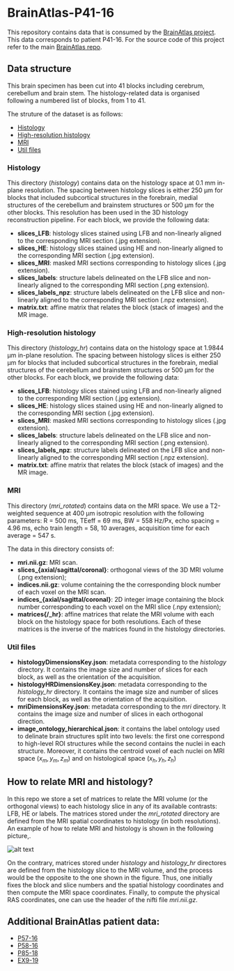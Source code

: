 # BrainAtlas-P41-16
This repository contains data that is consumed by the [BrainAtlas project](https://github.com/UCL/BrainAtlas). This data corresponds to patient P41-16. For the source code of this project refer to the main [BrainAtlas repo](https://github.com/UCL/BrainAtlas).

## Data structure
This brain specimen has been cut into 41 blocks including cerebrum, cerebellum and brain stem. The histology-related data is organised following a numbered list of blocks, from 1 to 41. 

The struture of the dataset is as follows:
- [Histology](#histology)
- [High-resolution histology](#histology_hr)
- [MRI](#mri_rotated)
- [Util files](#utils)


<div id='histology'/>
  
### Histology

This directory (_histology_) contains data on the histology space at 0.1 mm in-plane resolution. The spacing between histology slices is either 250 μm for blocks that included subcortical structures in the forebrain, medial structures of the cerebellum and brainstem structures or 500 μm for the other blocks. This resolution has been used in the 3D histology reconstruction pipeline. 
For each block, we provide the following data:
 - __slices_LFB__: histology slices stained using LFB and non-linearly aligned to the corresponding MRI section (.jpg extension).
 - __slices_HE__: histology slices stained using HE and non-linearly aligned to the corresponding MRI section (.jpg extension).
 - __slices_MRI__: masked MRI sections corresponding to histology slices (.jpg extension).
 - __slices_labels__: structure labels delineated on the LFB slice and non-linearly aligned to the corresponding MRI section (.png extension).
 - __slices_labels_npz__: structure labels delineated on the LFB slice and non-linearly aligned to the corresponding MRI section (.npz extension).
 - __matrix.txt__: affine matrix that relates the block (stack of images) and the MR image.

<div id='histology_hr'/>
  
### High-resolution histology

This directory (_histology_hr_) contains data on the histology space at 1.9844 μm in-plane resolution. The spacing between histology slices is either 250 μm for blocks that included subcortical structures in the forebrain, medial structures of the cerebellum and brainstem structures or 500 μm for the other blocks.
For each block, we provide the following data:
 - __slices_LFB__: histology slices stained using LFB and non-linearly aligned to the corresponding MRI section (.jpg extension).
 - __slices_HE__: histology slices stained using HE and non-linearly aligned to the corresponding MRI section (.jpg extension).
 - __slices_MRI__: masked MRI sections corresponding to histology slices (.jpg extension).
 - __slices_labels__: structure labels delineated on the LFB slice and non-linearly aligned to the corresponding MRI section (.png extension).
 - __slices_labels_npz__: structure labels delineated on the LFB slice and non-linearly aligned to the corresponding MRI section (.npz extension).
 - __matrix.txt__: affine matrix that relates the block (stack of images) and the MR image.


<div id='mri_rotated'/>
  
### MRI
This directory (_mri_rotated_) contains data on the MRI space. We use a T2-weighted sequence at 400 μm isotropic resolution with the following parameters: R = 500 ms, TEeff = 69 ms, BW = 558 Hz/Px, echo spacing = 4.96 ms, echo train length = 58, 10 averages, acquisition time for each average = 547 s.

The data in this directory consists of:
- __mri.nii.gz__: MRI scan.
- __slices\_{axial/sagittal/coronal}__: orthogonal views of the 3D MRI volume (.png extension);
- __indices.nii.gz__: volume containing the the corresponding block number of each voxel on the MRI scan.
- __indices\_{axial/sagittal/coronal}__: 2D integer image containing the block number corresponding to each voxel on the MRI slice (.npy extension);
- __matrices{/_hr}__: affine matrices that relate the MRI volume with each block on the histology space for both resolutions. Each of these matrices is the inverse of the matrices found in the histology directories.


<div id='utils'/>
  
### Util files

- __histologyDimensionsKey.json__: metadata corresponding to the *histology* directory. It contains the image size and number of slices for each block, as well as the orientation of the acquisition.
- __histologyHRDimensionsKey.json__: metadata corresponding to the *histology_hr* directory. It contains the image size and number of slices for each block, as well as the orientation of the acquisition.
- __mriDimensionsKey.json__: metadata corresponding to the *mri* directory. It contains the image size and number of slices in each orthogonal direction.
- __image_ontology_hierarchical.json__: it contains the label ontology used to delinate brain structures split into two levels: the first one correspond to high-level ROI structures while the second contains the nuclei in each structure. Moreover, it contains the centroid voxel of each nuclei on MRI space $(x_m, y_m, z_m)$ and on histological space $(x_h, y_h, z_h)$
	

## How to relate MRI and histology?
In this repo we store a set of matrices to relate the MRI volume (or the orthogonal views) to each histology slice in any of its available contrasts: LFB, HE or labels.
The matrices stored under the _mri_rotated_ directory are defined from the MRI spatial coordinates to histology (in both resolutions). An example of how to relate MRI and histology is shown in the following picture,.

![alt text](https://github.com/UCL/BrainAtlas-P41-16/blob/main/mri2histo.svg?raw=true)

On the contrary, matrices stored under _histology_ and _histology_hr_ directores are defined from the histology slice to the MRI volume, and the process would be the opposite to the one shown in the figure. Thus, one initially fixes the block and slice numbers and the spatial histology coordinates and then compute the MRI space coordinates. Finally, to compute the physical RAS coordinates, one can use the header of the nifti file _mri.nii.gz_.

## Additional BrainAtlas patient data:
* [P57-16](https://github.com/UCL/BrainAtlas-P57-16)
* [P58-16](https://github.com/UCL/BrainAtlas-P58-16)
* [P85-18](https://github.com/UCL/BrainAtlas-P85-18)
* [EX9-19](https://github.com/UCL/BrainAtlas-EX9-19)

